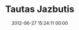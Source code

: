 ---
title: "Tautas Jazbutis"
date: 2012-06-27 15:24:11 00:00
permalink: /tautasjazbutis
twitter: "tautasjazbutis"
likes: [897]
id: 1127
gravatar: "http://www.gravatar.com/avatar/ebc6cd2d8689192257fb9b8e011fa96e"
---
